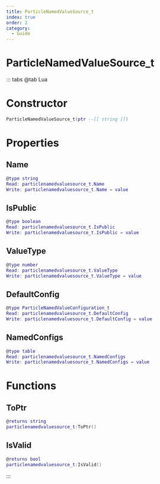 ```yaml
---
title: ParticleNamedValueSource_t
index: true
order: 2
category:
  - Guide
---
```


# ParticleNamedValueSource_t

::: tabs
@tab Lua
# Constructor
```lua
ParticleNamedValueSource_t(ptr --[[ string ]])
```
# Properties
## Name 
```lua
@type string
Read: particlenamedvaluesource_t.Name
Write: particlenamedvaluesource_t.Name = value
```
## IsPublic 
```lua
@type boolean
Read: particlenamedvaluesource_t.IsPublic
Write: particlenamedvaluesource_t.IsPublic = value
```
## ValueType 
```lua
@type number
Read: particlenamedvaluesource_t.ValueType
Write: particlenamedvaluesource_t.ValueType = value
```
## DefaultConfig 
```lua
@type ParticleNamedValueConfiguration_t
Read: particlenamedvaluesource_t.DefaultConfig
Write: particlenamedvaluesource_t.DefaultConfig = value
```
## NamedConfigs 
```lua
@type table
Read: particlenamedvaluesource_t.NamedConfigs
Write: particlenamedvaluesource_t.NamedConfigs = value
```
# Functions
## ToPtr
```lua
@returns string
particlenamedvaluesource_t:ToPtr()
```
## IsValid
```lua
@returns bool
particlenamedvaluesource_t:IsValid()
```

:::